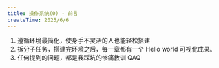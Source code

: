 ```yaml
---
title: 操作系统(0) - 前言
createTime: 2025/6/6
---
```


1. 遵循环境最简化，使身手不灵活的人也能轻松搭建
2. 拆分子任务，搭建完环境之后，每一章都有一个 Hello world 可视化成果。
3. 任何提到的问题，都是我踩坑的惨痛教训 QAQ
